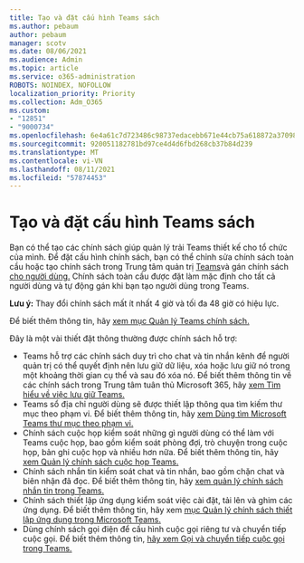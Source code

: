 ```yaml
---
title: Tạo và đặt cấu hình Teams sách
ms.author: pebaum
author: pebaum
manager: scotv
ms.date: 08/06/2021
ms.audience: Admin
ms.topic: article
ms.service: o365-administration
ROBOTS: NOINDEX, NOFOLLOW
localization_priority: Priority
ms.collection: Adm_O365
ms.custom:
- "12851"
- "9000734"
ms.openlocfilehash: 6e4a61c7d723486c98737edacebb671e44cb75a618872a37098642021aa70c38
ms.sourcegitcommit: 920051182781bd97ce4d4d6fbd268cb37b84d239
ms.translationtype: MT
ms.contentlocale: vi-VN
ms.lasthandoff: 08/11/2021
ms.locfileid: "57874453"
---
```

# <a name="create-and-configure-teams-policies"></a>Tạo và đặt cấu hình Teams sách

Bạn có thể tạo các chính sách giúp quản lý trải Teams thiết kế cho tổ chức của mình. Để đặt cấu hình chính sách, bạn có thể chỉnh sửa chính sách toàn cầu hoặc tạo chính sách trong Trung tâm quản trị [Teams](https://admin.microsoft.com/)và gán chính sách [cho người dùng.](https://docs.microsoft.com/microsoftteams/assign-policies) Chính sách toàn cầu được đặt làm mặc định cho tất cả người dùng và tự động gán khi bạn tạo người dùng trong Teams.

**Lưu ý:** Thay đổi chính sách mất ít nhất 4 giờ và tối đa 48 giờ có hiệu lực. 

Để biết thêm thông tin, hãy [xem mục Quản lý Teams chính sách.](https://docs.microsoft.com/microsoftteams/manage-teams-with-policies)

Đây là một vài thiết đặt thông thường được chính sách hỗ trợ:

- Teams hỗ trợ [](https://docs.microsoft.com/microsoftteams/retention-policies) các chính sách duy trì cho chat và tin nhắn kênh để người quản trị có thể quyết định nên lưu giữ dữ liệu, xóa hoặc lưu giữ nó trong một khoảng thời gian cụ thể và sau đó xóa nó. Để biết thêm thông tin về các chính sách trong Trung tâm tuân thủ Microsoft 365, hãy [xem Tìm hiểu về việc lưu giữ Teams.](https://docs.microsoft.com/microsoftteams/assign-policies)
- Teams sổ địa chỉ người dùng sẽ được thiết lập thông qua tìm kiếm thư mục theo phạm vi. Để biết thêm thông tin, hãy [xem Dùng tìm Microsoft Teams thư mục theo phạm vi.](https://docs.microsoft.com/MicrosoftTeams/teams-scoped-directory-search)
- Chính sách cuộc họp kiểm soát những gì người dùng có thể làm với Teams cuộc họp, bao gồm kiểm soát phòng đợi, trò chuyện trong cuộc họp, bản ghi cuộc họp và nhiều hơn nữa. Để biết thêm thông tin, hãy [xem Quản lý chính sách cuộc họp Teams.](https://docs.microsoft.com/microsoftteams/meeting-policies-in-teams)
- Chính sách nhắn tin kiểm soát chat và tin nhắn, bao gồm chặn chat và biên nhận đã đọc. Để biết thêm thông tin, hãy [xem quản lý chính sách nhắn tin trong Teams.](https://docs.microsoft.com/microsoftteams/messaging-policies-in-teams)
- Chính sách thiết lập ứng dụng kiểm soát việc cài đặt, tải lên và ghim các ứng dụng. Để biết thêm thông tin, hãy xem [mục Quản lý chính sách thiết lập ứng dụng trong Microsoft Teams.](https://docs.microsoft.com/MicrosoftTeams/teams-app-setup-policies)
- Dùng chính sách gọi điện để cấu hình cuộc gọi riêng tư và chuyển tiếp cuộc gọi. Để biết thêm thông tin, [hãy xem Gọi và chuyển tiếp cuộc gọi trong Teams.](https://docs.microsoft.com/MicrosoftTeams/teams-calling-policy)


